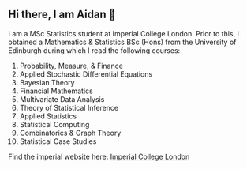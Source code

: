 ## Hi there, I am Aidan 👋

I am a MSc Statistics student at Imperial College London. Prior to this, I obtained a Mathematics & Statistics BSc (Hons) from the University of Edinburgh during which I read the following courses:

1. Probability, Measure, & Finance
2. Applied Stochastic Differential Equations
4. Bayesian Theory
5. Financial Mathematics
6. Multivariate Data Analysis
7. Theory of Statistical Inference
8. Applied Statistics
9. Statistical Computing
10. Combinatorics & Graph Theory
11. Statistical Case Studies

Find the imperial website here: [Imperial College London](https://www.imperial.ac.uk/)

<!--
**Aidan-Densem/Aidan-Densem** is a ✨ _special_ ✨ repository because its `README.md` (this file) appears on your GitHub profile.

Here are some ideas to get you started:

- 🔭 I’m currently working on ...
- 🌱 I’m currently learning ...
- 👯 I’m looking to collaborate on ...
- 🤔 I’m looking for help with ...
- 💬 Ask me about ...
- 📫 How to reach me: ...
- 😄 Pronouns: ...
- ⚡ Fun fact: ...
-->
